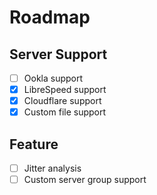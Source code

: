 # Roadmap

## Server Support
- [ ] Ookla support
- [x] LibreSpeed support
- [x] Cloudflare support
- [x] Custom file support

## Feature
- [ ] Jitter analysis
- [ ] Custom server group support